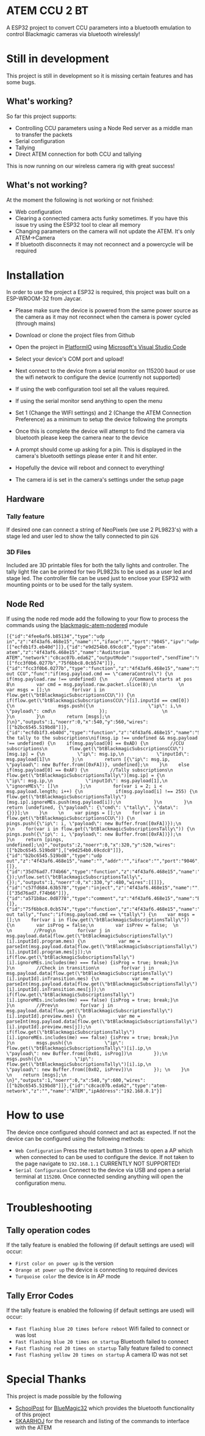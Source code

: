 # ATEM CCU 2 BT
A ESP32 project to convert CCU parameters into a bluetooth emulation to control Blackmagic cameras via bluetooth wirelessly!

# Still in development
This project is still in development so it is missing certain features and has some bugs.

## What's working?
So far this project supports:
- Controlling CCU parameters using a Node Red server as a middle man to transfer the packets
- Serial configuration
- Tallying
- Direct ATEM connection for both CCU and tallying

This is now running on our wireless camera rig with great success!

## What's not working?
At the moment the following is not working or not finished:
- Web configuration
- Clearing a connected camera acts funky sometimes. If you have this issue try using the ESP32 tool to clear all memory
- Changing parameters on the camera will not update the ATEM. It's only ATEM->Camera
- If bluetooth disconnects it may not reconnect and a powercycle will be required

# Installation 
In order to use the project a ESP32 is required, this project was built on a ESP-WROOM-32 from Jaycar.

- Please make sure the device is powered from the same power source as the camera as it may not reconnect when the camera is power cycled (through mains)

- Download or clone the project files from Github
- Open the project in [PlatformIO](https://platformio.org/) using [Microsoft's Visual Studio Code](https://code.visualstudio.com/)
- Select your device's COM port and upload!

- Next connect to the device from a serial monitor on 115200 baud or use the wifi network to configure the device (currently not supported)
- If using the web configuration tool set all the values required.

- If using the serial monitor send anything to open the menu
- Set 1 (Change the WIFI settings) and 2 (Change the ATEM Connection Preference) as a minimum to setup the device following the prompts
- Once this is complete the device will attempt to find the camera via bluetooth please keep the camera near to the device
- A prompt should come up asking for a pin. This is displayed in the camera's bluetooth settings please enter it and hit enter.
- Hopefully the device will reboot and connect to everything!
- The camera id is set in the camera's settings under the setup page

## Hardware
### Tally feature
If desired one can connect a string of NeoPixels (we use 2 PL9823's) with a stage led and user led to show the tally connected to pin ```G26```

### 3D Files
Included are 3D printable files for both the tally lights and controller. The tally light file can be printed for two PL9823s to be used as a user led and stage led. The controller file can be used just to enclose your ESP32 with mounting points or to be used for the tally system.

## Node Red
If using the node red mode add the following to your flow to process the commands using the [blackmagic-atem-nodered](https://github.com/haydendonald/blackmagic-atem-nodered) module
```
[{"id":"4fee6af6.b85134","type":"udp in","z":"4f43af6.468e15","name":"","iface":"","port":"9045","ipv":"udp4","multicast":"false","group":"","datatype":"buffer","x":160,"y":520,"wires":[["ecfdb1f3.eb40d"]]},{"id":"e9d254b0.69cdc8","type":"atem-atem","z":"4f43af6.468e15","name":"Auditorium ATEM","network":"c8cac07b.eda62","outputMode":"supported","sendTime":"no","sendInitialData":"yes","sendStatusUpdates":"yes","x":350,"y":560,"wires":[["fcc3f0b6.0277b","75f6bbc8.0cb574"]]},{"id":"fcc3f0b6.0277b","type":"function","z":"4f43af6.468e15","name":"Send out CCU","func":"if(msg.payload.cmd == \"cameraControl\") {\n    if(msg.payload.raw !== undefined) {\n        //Command starts at pos 8\n        var cmd = msg.payload.raw.packet.slice(8);\n        \n        var msgs = [];\n        for(var i in flow.get(\"btBlackmagicSubscriptionsCCU\")) {\n            if(flow.get(\"btBlackmagicSubscriptionsCCU\")[i].inputId == cmd[0]) {\n                msgs.push({\n                    \"ip\": i,\n                    \"payload\": cmd\n                });                    \n            }\n        }\n        return [msgs];\n    }\n}","outputs":1,"noerr":0,"x":540,"y":560,"wires":[["b2bc6545.519bd8"]]},{"id":"ecfdb1f3.eb40d","type":"function","z":"4f43af6.468e15","name":"Subscribe","func":"//Add the tally to the subscriptions\nif(msg.ip !== undefined && msg.payload !== undefined) {\n    if(msg.payload[0] == 0xAD) {\n        //CCU subscriptions\n        flow.get(\"btBlackmagicSubscriptionsCCU\")[msg.ip] = {\n            \"ip\": msg.ip,\n            \"inputId\": msg.payload[1]\n        };\n        return [{\"ip\": msg.ip, \"payload\": new Buffer.from([0xFA])}, undefined];\n    }\n    else if(msg.payload[0] == 0xAF) {\n        //Tally subscriptions\n        flow.get(\"btBlackmagicSubscriptionsTally\")[msg.ip] = {\n            \"ip\": msg.ip,\n            \"inputId\": msg.payload[1],\n            \"ignoreMEs\": []\n        };\n        for(var i = 2; i < msg.payload.length; i++) {\n            if(msg.payload[i] !== 255) {\n                flow.get(\"btBlackmagicSubscriptionsTally\")[msg.ip].ignoreMEs.push(msg.payload[i]);\n            }\n        }\n        return [undefined, {\"payload\": {\"cmd\": \"tally\", \"data\": {}}}];\n    }\n    \n    var pings = [];\n    for(var i in flow.get(\"btBlackmagicSubscriptionsCCU\")) {\n        pings.push({\"ip\": i, \"payload\": new Buffer.from([0xFA])});\n    }\n    for(var i in flow.get(\"btBlackmagicSubscriptionsTally\")) {\n        pings.push({\"ip\": i, \"payload\": new Buffer.from([0xFA])});\n    }\n    return [pings, undefined];\n}","outputs":2,"noerr":0,"x":320,"y":520,"wires":[["b2bc6545.519bd8"],["e9d254b0.69cdc8"]]},{"id":"b2bc6545.519bd8","type":"udp out","z":"4f43af6.468e15","name":"","addr":"","iface":"","port":"9046","ipv":"udp4","outport":"","base64":false,"multicast":"false","x":720,"y":520,"wires":[]},{"id":"35d76ad7.f74b66","type":"function","z":"4f43af6.468e15","name":"Reset","func":"flow.set(\"btBlackmagicSubscriptionsCCU\", {});\nflow.set(\"btBlackmagicSubscriptionsTally\", {});","outputs":1,"noerr":0,"x":330,"y":480,"wires":[[]]},{"id":"c57fd684.63b578","type":"inject","z":"4f43af6.468e15","name":"","topic":"","payload":"","payloadType":"date","repeat":"","crontab":"","once":true,"onceDelay":0.1,"x":190,"y":480,"wires":[["35d76ad7.f74b66"]]},{"id":"a571b8ac.0d8778","type":"comment","z":"4f43af6.468e15","name":"BTBlackmagic","info":"","x":170,"y":420,"wires":[]},{"id":"75f6bbc8.0cb574","type":"function","z":"4f43af6.468e15","name":"Send out tally","func":"if(msg.payload.cmd == \"tally\") {\n    var msgs = [];\n    for(var i in flow.get(\"btBlackmagicSubscriptionsTally\")) {\n        var isProg = false;\n        var isPrev = false;  \n        \n        //Prog\n        for(var j in msg.payload.data[flow.get(\"btBlackmagicSubscriptionsTally\")[i].inputId].program.mes) {\n            var me = parseInt(msg.payload.data[flow.get(\"btBlackmagicSubscriptionsTally\")[i].inputId].program.mes[j]);\n            if(flow.get(\"btBlackmagicSubscriptionsTally\")[i].ignoreMEs.includes(me) === false) {isProg = true; break;}\n        }\n        //Check in transition\n        for(var j in msg.payload.data[flow.get(\"btBlackmagicSubscriptionsTally\")[i].inputId].inTransition.mes) {\n            var me = parseInt(msg.payload.data[flow.get(\"btBlackmagicSubscriptionsTally\")[i].inputId].inTransition.mes[j]);\n            if(flow.get(\"btBlackmagicSubscriptionsTally\")[i].ignoreMEs.includes(me) === false) {isProg = true; break;}\n        }\n        //Prev\n        for(var j in msg.payload.data[flow.get(\"btBlackmagicSubscriptionsTally\")[i].inputId].preview.mes) {\n            var me = parseInt(msg.payload.data[flow.get(\"btBlackmagicSubscriptionsTally\")[i].inputId].preview.mes[j]);\n            if(flow.get(\"btBlackmagicSubscriptionsTally\")[i].ignoreMEs.includes(me) === false) {isPrev = true; break;}\n        }\n        msgs.push({\n            \"ip\": flow.get(\"btBlackmagicSubscriptionsTally\")[i].ip,\n            \"payload\": new Buffer.from([0x01, isProg])\n        });\n        msgs.push({\n            \"ip\": flow.get(\"btBlackmagicSubscriptionsTally\")[i].ip,\n            \"payload\": new Buffer.from([0x02, isPrev])\n        }); \n    }\n        \n    return [msgs];\n        \n}","outputs":1,"noerr":0,"x":540,"y":600,"wires":[["b2bc6545.519bd8"]]},{"id":"c8cac07b.eda62","type":"atem-network","z":"","name":"ATEM","ipAddress":"192.168.0.1"}]
```

# How to use
The device once configured should connect and act as expected. If not the device can be configured using the following methods:
- ```Web Configuration``` Press the restart button 3 times to open a AP which when connected to can be used to configure the device. If not taken to the page navigate to ```192.168.1.1``` CURRENTLY NOT SUPPORTED!
- ```Serial Configuraion``` Connect to the device via USB and open a serial terminal at ```115200```. Once connected sending anything will open the configuration menu.

# Troubleshooting
## Tally operation codes
If the tally feature is enabled the following (if default settings are used) will occur:
- ```First color on power up``` is the version
- ```Orange at power up``` the device is connecting to required devices
- ```Turquoise color``` the device is in AP mode

## Tally Error Codes
If the tally feature is enabled the following (if default settings are used) will occur:
- ```Fast flashing blue 20 times before reboot``` Wifi failed to connect or was lost
- ```Fast flashing blue 20 times on startup``` Bluetooth failed to connect
- ```Fast flashing red 20 times on startup``` Tally feature failed to connect
- ```Fast flashing yellow 20 times on startup``` A camera ID was not set

# Special Thanks
This project is made possible by the following
- [SchoolPost](https://github.com/schoolpost/) for [BlueMagic32](https://github.com/schoolpost/BlueMagic32) which provides the bluetooth functionality of this project
- [SKAARHOJ](https://www.skaarhoj.com/) for the research and listing of the commands to interface with the ATEM
